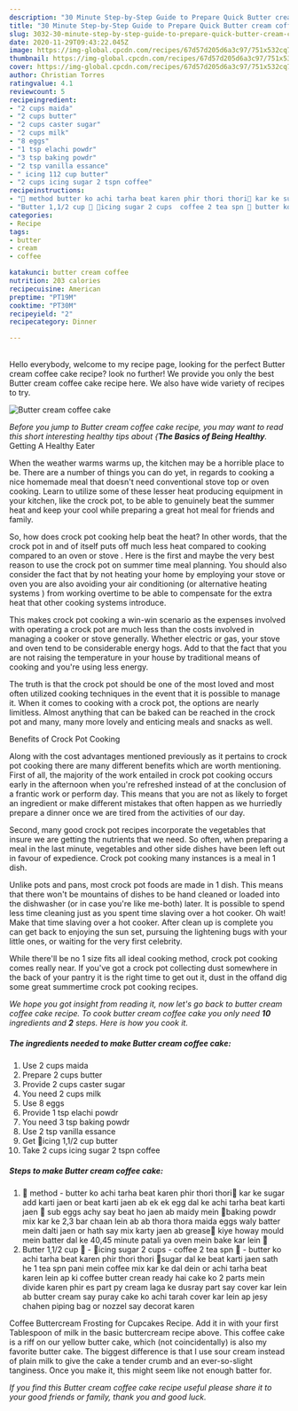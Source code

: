 ```yaml
---
description: "30 Minute Step-by-Step Guide to Prepare Quick Butter cream coffee cake"
title: "30 Minute Step-by-Step Guide to Prepare Quick Butter cream coffee cake"
slug: 3032-30-minute-step-by-step-guide-to-prepare-quick-butter-cream-coffee-cake
date: 2020-11-29T09:43:22.045Z
image: https://img-global.cpcdn.com/recipes/67d57d205d6a3c97/751x532cq70/butter-cream-coffee-cake-recipe-main-photo.jpg
thumbnail: https://img-global.cpcdn.com/recipes/67d57d205d6a3c97/751x532cq70/butter-cream-coffee-cake-recipe-main-photo.jpg
cover: https://img-global.cpcdn.com/recipes/67d57d205d6a3c97/751x532cq70/butter-cream-coffee-cake-recipe-main-photo.jpg
author: Christian Torres
ratingvalue: 4.1
reviewcount: 5
recipeingredient:
- "2 cups maida"
- "2 cups butter"
- "2 cups caster sugar"
- "2 cups milk"
- "8 eggs"
- "1 tsp elachi powdr"
- "3 tsp baking powdr"
- "2 tsp vanilla essance"
- " icing 112 cup butter"
- "2 cups icing sugar 2 tspn coffee"
recipeinstructions:
- "🍟 method butter ko achi tarha beat karen phir thori thori🍔 kar ke sugar add karti jaen or beat karti jaen ab ek ek egg dal ke achi tarha beat karti jaen 🍔 sub eggs achy say beat ho jaen ab maidy mein 🍯baking powdr mix kar ke 2,3 bar chaan lein ab ab thora thora maida eggs waly batter mein dalti jaen or hath say mix karty jaen ab grease🍭 kiye howay mould mein batter dal ke 40,45 minute patali ya oven mein bake kar lein 🍫"
- "Butter 1,1/2 cup 🍵 🍶icing sugar 2 cups  coffee 2 tea spn 🍺 butter ko achi tarha beat karen phir thori thori 🍮sugar dal ke beat karti jaen sath he 1 tea spn pani mein coffee mix kar ke dal dein or achi tarha beat karen lein ap ki coffee butter crean ready hai cake ko 2 parts mein divide karen phir es part py cream laga ke dusray part say cover kar lein ab butter cream say puray cake ko achi tarah cover kar lein ap jesy chahen piping bag or nozzel say decorat karen"
categories:
- Recipe
tags:
- butter
- cream
- coffee

katakunci: butter cream coffee 
nutrition: 203 calories
recipecuisine: American
preptime: "PT19M"
cooktime: "PT30M"
recipeyield: "2"
recipecategory: Dinner

---
```

<br>
Hello everybody, welcome to my recipe page, looking for the perfect Butter cream coffee cake recipe? look no further! We provide you only the best Butter cream coffee cake recipe here. We also have wide variety of recipes to try.
<br>


![Butter cream coffee cake](https://img-global.cpcdn.com/recipes/67d57d205d6a3c97/751x532cq70/butter-cream-coffee-cake-recipe-main-photo.jpg)

<i>Before you jump to Butter cream coffee cake recipe, you may want to read this short interesting healthy tips about {<strong>The Basics of Being Healthy</strong>.</i>
Getting A Healthy Eater


When the weather warms warms up, the kitchen may be a horrible place to be. There are a number of things you can do yet, in regards to cooking a nice homemade meal that doesn't need conventional stove top or oven cooking. Learn to utilize some of these lesser heat producing equipment in your kitchen, like the crock pot, to be able to genuinely beat the summer heat and keep your cool while preparing a great hot meal for friends and family.

So, how does crock pot cooking help beat the heat? In other words, that the crock pot in and of itself puts off much less heat compared to cooking compared to an oven or stove . Here is the first and maybe the very best reason to use the crock pot on summer time meal planning. You should also consider the fact that by not heating your home by employing your stove or oven you are also avoiding your air conditioning (or alternative heating systems ) from working overtime to be able to compensate for the extra heat that other cooking systems introduce.

This makes crock pot cooking a win-win scenario as the expenses involved with operating a crock pot are much less than the costs involved in managing a cooker or stove generally. Whether electric or gas, your stove and oven tend to be considerable energy hogs. Add to that the fact that you are not raising the temperature in your house by traditional means of cooking and you're using less energy.

 The truth is that the crock pot should be one of the most loved and most often utilized cooking techniques in the event that it is possible to manage it. When it comes to cooking with a crock pot, the options are nearly limitless.  Almost anything that can be baked can be reached in the crock pot and many, many more lovely and enticing meals and snacks as well.

Benefits of Crock Pot Cooking

Along with the cost advantages mentioned previously as it pertains to crock pot cooking there are many different benefits which are worth mentioning. First of all, the majority of the work entailed in crock pot cooking occurs early in the afternoon when you're refreshed instead of at the conclusion of a frantic work or perform day. This means that you are not as likely to forget an ingredient or make different mistakes that often happen as we hurriedly prepare a dinner once we are tired from the activities of our day.

Second, many good crock pot recipes incorporate the vegetables that insure we are getting the nutrients that we need. So often, when preparing a meal in the last minute, vegetables and other side dishes have been left out in favour of expedience. Crock pot cooking many instances is a meal in 1 dish.

 Unlike pots and pans, most crock pot foods are made in 1 dish. This means that there won't be mountains of dishes to be hand cleaned or loaded into the dishwasher (or in case you're like me-both) later. It is possible to spend less time cleaning just as you spent time slaving over a hot cooker. Oh wait! Make that time slaving over a hot cooker. After clean up is complete you can get back to enjoying the sun set, pursuing the lightening bugs with your little ones, or waiting for the very first celebrity.

While there'll be no 1 size fits all ideal cooking method, crock pot cooking comes really near. If you've got a crock pot collecting dust somewhere in the back of your pantry it is the right time to get out it, dust in the offand dig some great summertime crock pot cooking recipes.


<i>We hope you got insight from reading it, now let's go back to butter cream coffee cake recipe. To cook butter cream coffee cake you only need <strong>10</strong> ingredients and <strong>2</strong> steps. Here is how you cook it.
</i>

##### The ingredients needed to make Butter cream coffee cake:

1. Use 2 cups maida
1. Prepare 2 cups butter
1. Provide 2 cups caster sugar
1. You need 2 cups milk
1. Use 8 eggs
1. Provide 1 tsp elachi powdr
1. You need 3 tsp baking powdr
1. Use 2 tsp vanilla essance
1. Get  🍩icing 1,1/2 cup butter
1. Take 2 cups icing sugar 2 tspn coffee


##### Steps to make Butter cream coffee cake:

1. 🍟 method - butter ko achi tarha beat karen phir thori thori🍔 kar ke sugar add karti jaen or beat karti jaen ab ek ek egg dal ke achi tarha beat karti jaen 🍔 sub eggs achy say beat ho jaen ab maidy mein 🍯baking powdr mix kar ke 2,3 bar chaan lein ab ab thora thora maida eggs waly batter mein dalti jaen or hath say mix karty jaen ab grease🍭 kiye howay mould mein batter dal ke 40,45 minute patali ya oven mein bake kar lein 🍫
1. Butter 1,1/2 cup 🍵 - 🍶icing sugar 2 cups  - coffee 2 tea spn 🍺 - butter ko achi tarha beat karen phir thori thori 🍮sugar dal ke beat karti jaen sath he 1 tea spn pani mein coffee mix kar ke dal dein or achi tarha beat karen lein ap ki coffee butter crean ready hai cake ko 2 parts mein divide karen phir es part py cream laga ke dusray part say cover kar lein ab butter cream say puray cake ko achi tarah cover kar lein ap jesy chahen piping bag or nozzel say decorat karen


Coffee Buttercream Frosting for Cupcakes Recipe. Add it in with your first Tablespoon of milk in the basic buttercream recipe above. This coffee cake is a riff on our yellow butter cake, which (not coincidentally) is also my favorite butter cake. The biggest difference is that I use sour cream instead of plain milk to give the cake a tender crumb and an ever-so-slight tanginess. Once you make it, this might seem like not enough batter for. 

<i>If you find this Butter cream coffee cake recipe useful please share it to your good friends or family, thank you and good luck.</i>
